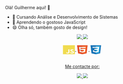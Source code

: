 Olá! Guilherme aqui! 👋

- 🔭 Cursando Análise e Desenvolvimento de Sistemas
- 🌱 Aprendendo o gostoso JavaScript
- 😄 Olha só, também gosto de design!

<div align="center">
  <a href="https://github.com/guiosouza">
  <img height="180em" src="https://github-readme-stats.vercel.app/api?username=guiosouza&show_icons=true&theme=dark&include_all_commits=true&count_private=true"/>
  <img height="180em" src="https://github-readme-stats.vercel.app/api/top-langs/?username=guiosouza&layout=compact&langs_count=7&theme=dark"/>
<div>
  
<div style="display: inline_block"><br>
  <img align="center" alt="gui-Js" height="30" width="40" src="https://raw.githubusercontent.com/devicons/devicon/master/icons/javascript/javascript-plain.svg">
  <img align="center" alt="gui-HTML" height="30" width="40" src="https://raw.githubusercontent.com/devicons/devicon/master/icons/html5/html5-original.svg">
  <img align="center" alt="gui-CSS" height="30" width="40" src="https://raw.githubusercontent.com/devicons/devicon/master/icons/css3/css3-original.svg">
</div>
  
<br>

Me contacte por:

<div> 
  <a href = "mailto:guilhermedeoliveiradesouza@gmail.com"><img src="https://img.shields.io/badge/-Gmail-%23333?style=for-the-badge&logo=gmail&logoColor=white" target="_blank">   </a>
  <a href="https://www.linkedin.com/in/guilherme-oliveira-de-souza-5664111b3" target="_blank"><img src="https://img.shields.io/badge/-LinkedIn-%230077B5?style=for-the-badge&logo=linkedin&logoColor=white" target="_blank"></a>
</div>
